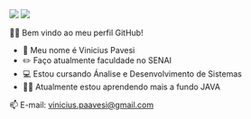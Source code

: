 <div>
<a href="https://www.linkedin.com/in/seu-usuário-linkedln-aqui" target="_blank"><img src="https://img.shields.io/badge/-LinkedIn-%230077B5?style=for-the-badge&logo=linkedin&logoColor=white" target="_blank"></a>
 <a href="https://instagram.com/pavesi_viniciuss" target="_blank"><img src="https://img.shields.io/badge/-Instagram-%23E4405F?style=for-the-badge&logo=instagram&logoColor=white" target="_blank"></a>
<div>

🧑‍💻 Bem vindo ao meu perfil GitHub!

- 👤 Meu nome é Vinicius Pavesi
- ✏️ Faço atualmente faculdade no SENAI
- 💻 Estou cursando Ánalise e Desenvolvimento de Sistemas
- 👨‍💻 Atualmente estou aprendendo mais a fundo JAVA    

📫 E-mail: vinicius.paavesi@gmail.com     
